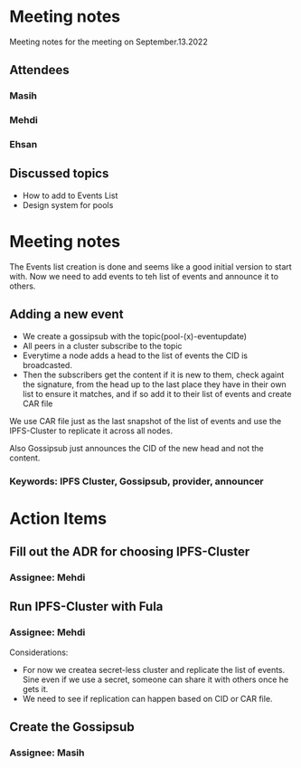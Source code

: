 # Meeting notes

Meeting notes for the meeting on September.13.2022

## Attendees

### Masih
### Mehdi
### Ehsan

## Discussed topics

- How to add to Events List
- Design system for pools

# Meeting notes

The Events list creation is done and seems like a good initial version to start with. Now we need to add events to teh list of events and announce it to others.

## Adding a new event

- We create a gossipsub with the topic(pool-(x)-eventupdate)
- All peers in a cluster subscribe to the topic
- Everytime a node adds a head to the list of events the CID is broadcasted. 
- Then the subscribers get the content if it is new to them, check againt the signature, from the head up to the last place they have in their own list to ensure it matches, and if so add it to their list of events and create CAR file

We use CAR file just as the last snapshot of the list of events and use the IPFS-Cluster to replicate it across all nodes. 

Also Gossipsub just announces the CID of the new head and not the content.  


### Keywords: IPFS Cluster, Gossipsub, provider, announcer



# Action Items

## Fill out the ADR for choosing IPFS-Cluster

### Assignee: Mehdi


## Run IPFS-Cluster with Fula

### Assignee: Mehdi

Considerations:

- For now we createa secret-less cluster and replicate the list of events. Sine even if we use a secret, someone can share it with others once he gets it.
- We need to see if replication can happen based on CID or CAR file.


## Create the Gossipsub

### Assignee: Masih